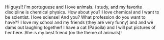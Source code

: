 Hi guys!!
I'm portuguese and I love animals.
I study, and my favorite discipline is chemical physics. How about you?
I love chemical and I want to be scientist. I love sciense! And you? What profession do you want to have??
I love my school and my friends (they are very funny) and and we dams out laughing together! 
I have a cat (Papoila) and I will put pictures of her here. She is my best friend (on the theme of animals)!

